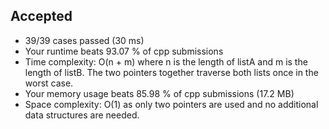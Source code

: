 Accepted
--------

-   39/39 cases passed (30 ms)
-   Your runtime beats 93.07 % of cpp submissions
-   Time complexity: O(n + m) where n is the length of listA and m is the length of listB. The two pointers together traverse both lists once in the worst case.
-   Your memory usage beats 85.98 % of cpp submissions (17.2 MB)
-   Space complexity: O(1) as only two pointers are used and no additional data structures are needed.